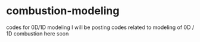 # combustion-modeling
codes for 0D/1D modeling
I will be posting codes related to modeling of 0D / 1D combustion here soon
